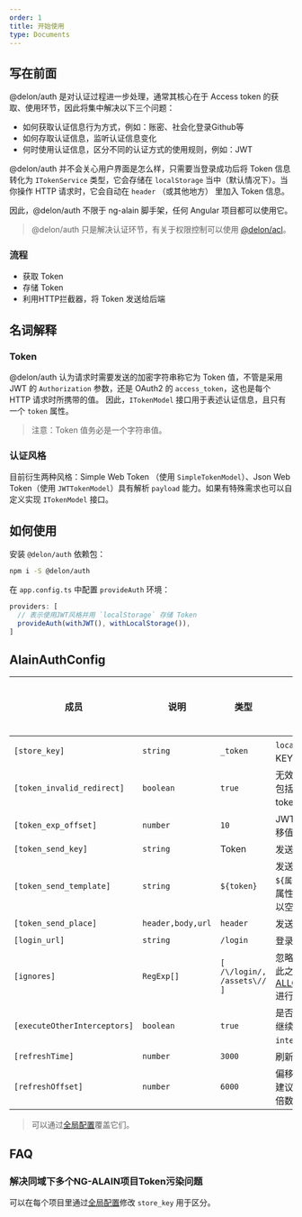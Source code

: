 ```yaml
---
order: 1
title: 开始使用
type: Documents
---
```


## 写在前面

@delon/auth 是对认证过程进一步处理，通常其核心在于 Access token 的获取、使用环节，因此将集中解决以下三个问题：

+ 如何获取认证信息行为方式，例如：账密、社会化登录Github等
+ 如何存取认证信息，监听认证信息变化
+ 何时使用认证信息，区分不同的认证方式的使用规则，例如：JWT

@delon/auth 并不会关心用户界面是怎么样，只需要当登录成功后将 Token 信息转化为 `ITokenService` 类型，它会存储在 `localStorage` 当中（默认情况下）。当你操作 HTTP 请求时，它会自动在 `header` （或其他地方） 里加入 Token 信息。

因此，@delon/auth 不限于 ng-alain 脚手架，任何 Angular 项目都可以使用它。

> @delon/auth 只是解决认证环节，有关于权限控制可以使用 [@delon/acl](/acl)。

### 流程

- 获取 Token
- 存储 Token
- 利用HTTP拦截器，将 Token 发送给后端

## 名词解释

### Token

@delon/auth 认为请求时需要发送的加密字符串称它为 Token 值，不管是采用 JWT 的 `Authorization` 参数，还是 OAuth2 的 `access_token`，这也是每个 HTTP 请求时所携带的值。 因此，`ITokenModel` 接口用于表述认证信息，且只有一个 `token` 属性。

> 注意：Token 值务必是一个字符串值。

### 认证风格

目前衍生两种风格：Simple Web Token （使用 `SimpleTokenModel`）、Json Web Token（使用 `JWTTokenModel`）具有解析 `payload` 能力。如果有特殊需求也可以自定义实现 `ITokenModel` 接口。

## 如何使用

安装 `@delon/auth` 依赖包：

```bash
npm i -S @delon/auth
```

在 `app.config.ts` 中配置 `provideAuth` 环境：

```typescript
providers: [
  // 表示使用JWT风格并用 `localStorage` 存储 Token
  provideAuth(withJWT(), withLocalStorage()),
]
```

## AlainAuthConfig

| 成员 | 说明 | 类型 | 默认值 | 全局配置 |
|----|----|----|-----|------|
| `[store_key]` | `string` | `_token` | `localStorage` 的存储KEY值 | ✅ |
| `[token_invalid_redirect]` | `boolean` | `true` | 无效时跳转至登录页，包括：无效token值、token已过期（限JWT） | ✅ |
| `[token_exp_offset]` | `number` | `10` | JWT token过期时间偏移值（单位：秒） | ✅ |
| `[token_send_key]` | `string` | Token | 发送token参数名 | ✅ |
| `[token_send_template]` | `string` | `${token}` | 发送token模板，以 `${属性名}` 表示占位符，属性名要确保存在否则以空字符代替 | ✅ |
| `[token_send_place]` | `header,body,url` | `header` | 发送token参数位置 | ✅ |
| `[login_url]` | `string` | `/login` | 登录页路由地址 | ✅ |
| `[ignores]` | `RegExp[]` | `[ /\/login/, /assets\// ]` | 忽略 URL 地址清单，除此之外还可以通过 [ALLOW_ANONYMOUS](/auth/qa/zh) 进行控制是否忽略。 | ✅ |
| `[executeOtherInterceptors]` | `boolean` | `true` | 是否校验失效时命中后继续调用后续拦截器的 `intercept` 方法 | ✅ |
| `[refreshTime]` | `number` | `3000` | 刷新时长（单位：ms） | ✅ |
| `[refreshOffset]` | `number` | `6000` | 偏移值（单位：ms），建议根据 `refreshTime` 倍数来设置 | ✅ |

> 可以通过[全局配置](/docs/global-config)覆盖它们。

## FAQ

### 解决同域下多个NG-ALAIN项目Token污染问题

可以在每个项目里通过[全局配置](/docs/global-config)修改 `store_key` 用于区分。
